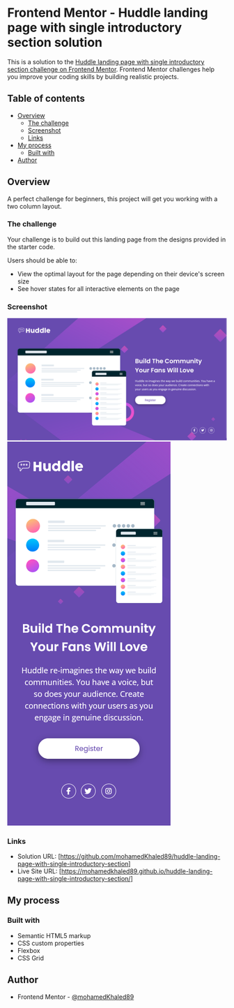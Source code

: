 # Frontend Mentor - Huddle landing page with single introductory section solution

This is a solution to the [Huddle landing page with single introductory section challenge on Frontend Mentor](https://www.frontendmentor.io/challenges/huddle-landing-page-with-a-single-introductory-section-B_2Wvxgi0). Frontend Mentor challenges help you improve your coding skills by building realistic projects. 

## Table of contents

- [Overview](#overview)
  - [The challenge](#the-challenge)
  - [Screenshot](#screenshot)
  - [Links](#links)
- [My process](#my-process)
  - [Built with](#built-with)
- [Author](#author)

## Overview

A perfect challenge for beginners, this project will get you working with a two column layout.

### The challenge

Your challenge is to build out this landing page from the designs provided in the starter code.

Users should be able to:

- View the optimal layout for the page depending on their device's screen size
- See hover states for all interactive elements on the page

### Screenshot

![Desktop Design](./screenshot/desktop-design-1440px.png)
![Mobile Design](./screenshot/mobile-design-375px.png)

### Links

- Solution URL: [https://github.com/mohamedKhaled89/huddle-landing-page-with-single-introductory-section]
- Live Site URL: [https://mohamedkhaled89.github.io/huddle-landing-page-with-single-introductory-section/]

## My process

### Built with

- Semantic HTML5 markup
- CSS custom properties
- Flexbox
- CSS Grid

## Author

- Frontend Mentor - [@mohamedKhaled89](https://www.frontendmentor.io/profile/mohamedKhaled89)
